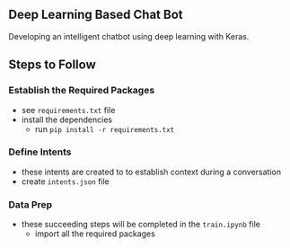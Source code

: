 ## Deep Learning Based Chat Bot
Developing an intelligent chatbot using deep learning with Keras. 

## Steps to Follow
### Establish the Required Packages
- see `requirements.txt` file
- install the dependencies 
    - run `pip install -r requirements.txt`

### Define Intents
- these intents are created to to establish context during a conversation
- create `intents.json` file

### Data Prep
- these succeeding steps will be completed in the `train.ipynb` file
    - import all the required packages





